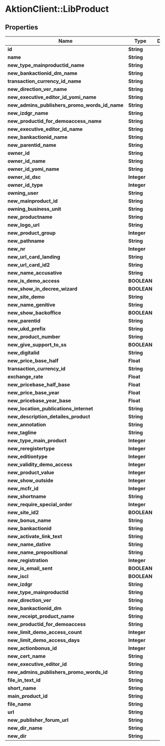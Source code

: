 # AktionClient::LibProduct

## Properties
Name | Type | Description | Notes
------------ | ------------- | ------------- | -------------
**id** | **String** |  | [optional] 
**name** | **String** |  | [optional] 
**new_type_mainproductid_name** | **String** |  | [optional] 
**new_bankactionid_dm_name** | **String** |  | [optional] 
**transaction_currency_id_name** | **String** |  | [optional] 
**new_direction_ver_name** | **String** |  | [optional] 
**new_executive_editor_id_yomi_name** | **String** |  | [optional] 
**new_admins_publishers_promo_words_id_name** | **String** |  | [optional] 
**new_izdgr_name** | **String** |  | [optional] 
**new_productid_for_demoaccess_name** | **String** |  | [optional] 
**new_executive_editor_id_name** | **String** |  | [optional] 
**new_bankactionid_name** | **String** |  | [optional] 
**new_parentid_name** | **String** |  | [optional] 
**owner_id** | **String** |  | [optional] 
**owner_id_name** | **String** |  | [optional] 
**owner_id_yomi_name** | **String** |  | [optional] 
**owner_id_dsc** | **Integer** |  | [optional] 
**owner_id_type** | **Integer** |  | [optional] 
**owning_user** | **String** |  | [optional] 
**new_mainproduct_id** | **String** |  | [optional] 
**owning_business_unit** | **String** |  | [optional] 
**new_productname** | **String** |  | [optional] 
**new_logo_url** | **String** |  | [optional] 
**new_product_group** | **Integer** |  | [optional] 
**new_pathname** | **String** |  | [optional] 
**new_nr** | **Integer** |  | [optional] 
**new_url_card_landing** | **String** |  | [optional] 
**new_url_card_id2** | **String** |  | [optional] 
**new_name_accusative** | **String** |  | [optional] 
**new_is_demo_access** | **BOOLEAN** |  | [optional] 
**new_show_in_decree_wizard** | **BOOLEAN** |  | [optional] 
**new_site_demo** | **String** |  | [optional] 
**new_name_genitive** | **String** |  | [optional] 
**new_show_backoffice** | **BOOLEAN** |  | [optional] 
**new_parentid** | **String** |  | [optional] 
**new_ukd_prefix** | **String** |  | [optional] 
**new_product_number** | **String** |  | [optional] 
**new_give_support_to_ss** | **BOOLEAN** |  | [optional] 
**new_digitalid** | **String** |  | [optional] 
**new_price_base_half** | **Float** |  | [optional] 
**transaction_currency_id** | **String** |  | [optional] 
**exchange_rate** | **Float** |  | [optional] 
**new_pricebase_half_base** | **Float** |  | [optional] 
**new_price_base_year** | **Float** |  | [optional] 
**new_pricebase_year_base** | **Float** |  | [optional] 
**new_location_publications_internet** | **String** |  | [optional] 
**new_description_detailes_product** | **String** |  | [optional] 
**new_annotation** | **String** |  | [optional] 
**new_tagline** | **String** |  | [optional] 
**new_type_main_product** | **Integer** |  | [optional] 
**new_reregistertype** | **Integer** |  | [optional] 
**new_editiontype** | **Integer** |  | [optional] 
**new_validity_demo_access** | **Integer** |  | [optional] 
**new_product_value** | **Integer** |  | [optional] 
**new_show_outside** | **Integer** |  | [optional] 
**new_mcfr_id** | **Integer** |  | [optional] 
**new_shortname** | **String** |  | [optional] 
**new_require_special_order** | **Integer** |  | [optional] 
**new_site_id2** | **BOOLEAN** |  | [optional] 
**new_bonus_name** | **String** |  | [optional] 
**new_bankactionid** | **String** |  | [optional] 
**new_activate_link_text** | **String** |  | [optional] 
**new_name_dative** | **String** |  | [optional] 
**new_name_prepositional** | **String** |  | [optional] 
**new_registration** | **Integer** |  | [optional] 
**new_is_email_sent** | **BOOLEAN** |  | [optional] 
**new_iscl** | **BOOLEAN** |  | [optional] 
**new_izdgr** | **String** |  | [optional] 
**new_type_mainproductid** | **String** |  | [optional] 
**new_direction_ver** | **String** |  | [optional] 
**new_bankactionid_dm** | **String** |  | [optional] 
**new_receipt_product_name** | **String** |  | [optional] 
**new_productid_for_demoaccess** | **String** |  | [optional] 
**new_limit_demo_access_count** | **Integer** |  | [optional] 
**new_limit_demo_access_days** | **Integer** |  | [optional] 
**new_actionbonus_id** | **Integer** |  | [optional] 
**new_cert_name** | **String** |  | [optional] 
**new_executive_editor_id** | **String** |  | [optional] 
**new_admins_publishers_promo_words_id** | **String** |  | [optional] 
**file_in_text_id** | **String** |  | [optional] 
**short_name** | **String** |  | [optional] 
**main_product_id** | **String** |  | [optional] 
**file_name** | **String** |  | [optional] 
**url** | **String** |  | [optional] 
**new_publisher_forum_url** | **String** |  | [optional] 
**new_dir_name** | **String** |  | [optional] 
**new_dir** | **String** |  | [optional] 


